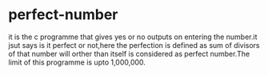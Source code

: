 # perfect-number
it is the c programme that gives yes or no outputs on entering the number.it jsut says is it perfect or not,here the perfection is defined as sum of divisors of that number will orther than itself is considered as perfect number.The limit of this programme is upto 1,000,000.
